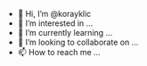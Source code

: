 - 👋 Hi, I’m @korayklic
- 👀 I’m interested in ...
- 🌱 I’m currently learning ...
- 💞️ I’m looking to collaborate on ...
- 📫 How to reach me ...

<!---
korayklic/korayklic is a ✨ special ✨ repository because its `README.md` (this file) appears on your GitHub profile.
You can click the Preview link to take a look at your changes.
--->
